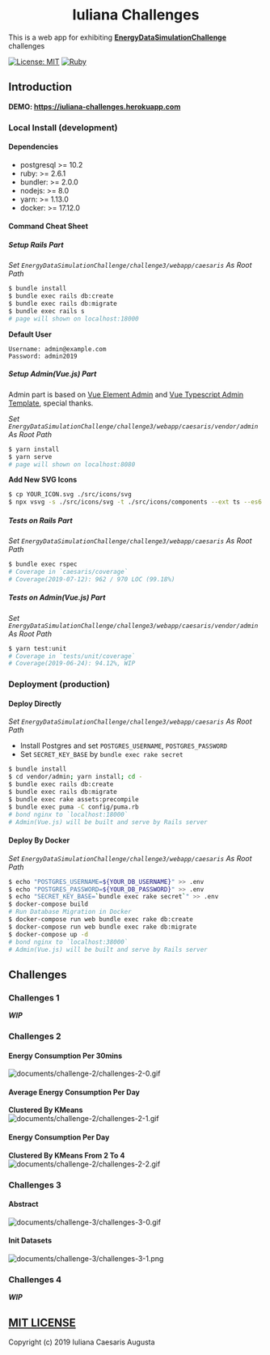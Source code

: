 <h1 align="center">Iuliana Challenges</h1>

This is a web app for exhibiting **[EnergyDataSimulationChallenge](https://github.com/camenergydatalab/EnergyDataSimulationChallenge)** challenges


[![License: MIT](https://img.shields.io/badge/License-MIT-blue.svg)](https://opensource.org/licenses/MIT)
[![Ruby](https://img.shields.io/badge/ruby-%3E%3D2.6-red.svg)](Ruby)

## Introduction

**DEMO: https://iuliana-challenges.herokuapp.com**

### Local Install (development)
#### Dependencies
- postgresql >= 10.2
- ruby: >= 2.6.1
- bundler: >= 2.0.0
- nodejs: >= 8.0
- yarn: >= 1.13.0
- docker: >= 17.12.0

#### Command Cheat Sheet
##### Setup Rails Part
*Set `EnergyDataSimulationChallenge/challenge3/webapp/caesaris` As Root Path*

```sh
$ bundle install
$ bundle exec rails db:create
$ bundle exec rails db:migrate
$ bundle exec rails s
# page will shown on localhost:18000
```

**Default User**  

```
Username: admin@example.com
Password: admin2019
```

##### Setup Admin(Vue.js) Part
Admin part is based on [Vue Element Admin](https://github.com/PanJiaChen/vue-element-admin) and [Vue Typescript Admin Template](https://github.com/Armour/vue-typescript-admin-template), special thanks.

*Set `EnergyDataSimulationChallenge/challenge3/webapp/caesaris/vendor/admin` As Root Path*

```sh
$ yarn install
$ yarn serve
# page will shown on localhost:8080
```

**Add New SVG Icons**  

```sh
$ cp YOUR_ICON.svg ./src/icons/svg
$ npx vsvg -s ./src/icons/svg -t ./src/icons/components --ext ts --es6
```

##### Tests on Rails Part
*Set `EnergyDataSimulationChallenge/challenge3/webapp/caesaris` As Root Path*

```sh
$ bundle exec rspec
# Coverage in `caesaris/coverage`
# Coverage(2019-07-12): 962 / 970 LOC (99.18%)
```

##### Tests on Admin(Vue.js) Part
*Set `EnergyDataSimulationChallenge/challenge3/webapp/caesaris/vendor/admin` As Root Path*

```sh
$ yarn test:unit
# Coverage in `tests/unit/coverage`
# Coverage(2019-06-24): 94.12%, WIP
```

### Deployment (production)
#### Deploy Directly
*Set `EnergyDataSimulationChallenge/challenge3/webapp/caesaris` As Root Path*

- Install Postgres and set `POSTGRES_USERNAME`, `POSTGRES_PASSWORD`
- Set `SECRET_KEY_BASE` by `bundle exec rake secret`

```sh
$ bundle install
$ cd vendor/admin; yarn install; cd -
$ bundle exec rails db:create
$ bundle exec rails db:migrate
$ bundle exec rake assets:precompile
$ bundle exec puma -C config/puma.rb
# bond nginx to `localhost:18000`
# Admin(Vue.js) will be built and serve by Rails server
```

#### Deploy By Docker
*Set `EnergyDataSimulationChallenge/challenge3/webapp/caesaris` As Root Path*

```sh
$ echo "POSTGRES_USERNAME=${YOUR_DB_USERNAME}" >> .env
$ echo "POSTGRES_PASSWORD=${YOUR_DB_PASSWORD}" >> .env
$ echo "SECRET_KEY_BASE=`bundle exec rake secret`" >> .env
$ docker-compose build
# Run Database Migration in Docker
$ docker-compose run web bundle exec rake db:create
$ docker-compose run web bundle exec rake db:migrate
$ docker-compose up -d
# bond nginx to `localhost:38000`
# Admin(Vue.js) will be built and serve by Rails server
```

## Challenges

### Challenges 1
***WIP***

### Challenges 2
#### Energy Consumption Per 30mins
![documents/challenge-2/challenges-2-0.gif](documents/challenge-2/challenges-2-0.gif)

#### Average Energy Consumption Per Day
**Clustered By KMeans**  
![documents/challenge-2/challenges-2-1.gif](documents/challenge-2/challenges-2-1.gif)

#### Energy Consumption Per Day
**Clustered By KMeans From 2 To 4**  
![documents/challenge-2/challenges-2-2.gif](documents/challenge-2/challenges-2-2.gif)

### Challenges 3
#### Abstract
![documents/challenge-3/challenges-3-0.gif](documents/challenge-3/challenges-3-0.gif)

#### Init Datasets
![documents/challenge-3/challenges-3-1.png](documents/challenge-3/challenges-3-1.png)

### Challenges 4
***WIP***

## [MIT LICENSE](vendor/admin/LICENSE)
Copyright (c) 2019 Iuliana Caesaris Augusta

